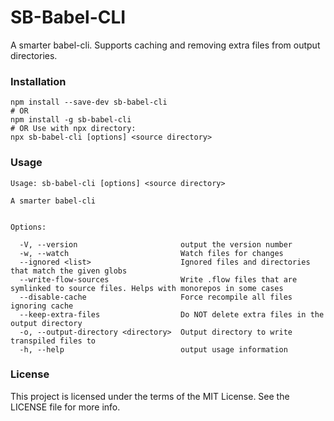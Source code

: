 # SB-Babel-CLI

A smarter babel-cli. Supports caching and removing extra files from output directories.

### Installation

```
npm install --save-dev sb-babel-cli
# OR
npm install -g sb-babel-cli
# OR Use with npx directory:
npx sb-babel-cli [options] <source directory>
```

### Usage

```
Usage: sb-babel-cli [options] <source directory>

A smarter babel-cli


Options:

  -V, --version                       output the version number
  -w, --watch                         Watch files for changes
  --ignored <list>                    Ignored files and directories that match the given globs
  --write-flow-sources                Write .flow files that are symlinked to source files. Helps with monorepos in some cases
  --disable-cache                     Force recompile all files ignoring cache
  --keep-extra-files                  Do NOT delete extra files in the output directory
  -o, --output-directory <directory>  Output directory to write transpiled files to
  -h, --help                          output usage information
```

### License

This project is licensed under the terms of the MIT License. See the LICENSE file for more info.
